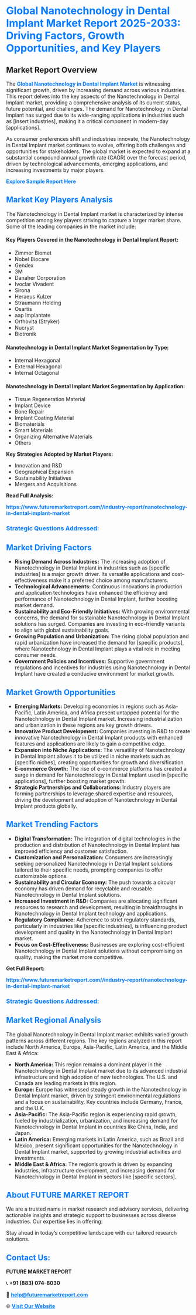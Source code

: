 <h1 style="color: #007BFF;">Global Nanotechnology in Dental Implant Market Report 2025-2033: Driving Factors, Growth Opportunities, and Key Players</h1>

<section id="overview">
<h2>Market Report Overview</h2>
<p>The <a href="https://www.futuremarketreport.com//industry-report/nanotechnology-in-dental-implant-market" style="color: #007BFF; text-decoration: none;"><strong>Global Nanotechnology in Dental Implant Market</strong></a> is witnessing significant growth, driven by increasing demand across various industries. This report delves into the key aspects of the Nanotechnology in Dental Implant market, providing a comprehensive analysis of its current status, future potential, and challenges. The demand for Nanotechnology in Dental Implant has surged due to its wide-ranging applications in industries such as [insert industries], making it a critical component in modern-day [applications].</p>
<p>As consumer preferences shift and industries innovate, the Nanotechnology in Dental Implant market continues to evolve, offering both challenges and opportunities for stakeholders. The global market is expected to expand at a substantial compound annual growth rate (CAGR) over the forecast period, driven by technological advancements, emerging applications, and increasing investments by major players.</p>
</section>

<section id="overview">
<p><a href="https://www.futuremarketreport.com//request-sample/reportId=53380" style="color: #007BFF; text-decoration: none;"><strong>Explore Sample Report Here</strong></a></p>
</section>

<section id="key-players">
<h2 style="color: #007BFF;">Market Key Players Analysis</h2>
<p>The Nanotechnology in Dental Implant market is characterized by intense competition among key players striving to capture a larger market share. Some of the leading companies in the market include:</p>
<h4>Key Players Covered in the Nanotechnology in Dental Implant Report:</h4>
<ul><li>Zimmer Biomet</li><li>Nobel Biocare</li><li>Gendex</li><li>3M</li><li>Danaher Corporation</li><li>Ivoclar Vivadent</li><li>Sirona</li><li>Heraeus Kulzer</li><li>Straumann Holding</li><li>Osartis</li><li>aap Implantate</li><li>Orthovita (Stryker)</li><li>Nucryst</li><li>Biotronik</li></ul>
<h4>Nanotechnology in Dental Implant Market Segmentation by Type:</h4>
<ul><li>Internal Hexagonal</li><li>External Hexagonal</li><li>Internal Octagonal</li></ul>

<h4>Nanotechnology in Dental Implant Market Segmentation by Application:</h4>
<ul><li>Tissue Regeneration Material</li><li>Implant Device</li><li>Bone Repair</li><li>Implant Coating Material</li><li>Biomaterials</li><li>Smart Materials</li><li>Organizing Alternative Materials</li><li>Others</li></ul>
<p><strong>Key Strategies Adopted by Market Players:</strong></p>
<ul>
<li>Innovation and R&D</li>
<li>Geographical Expansion</li>
<li>Sustainability Initiatives</li>
<li>Mergers and Acquisitions</li>
</ul>
</section>

<section>
<p><strong>Read Full Analysis: </strong></p><a href="https://www.futuremarketreport.com//industry-report/nanotechnology-in-dental-implant-market" style="color: #007BFF; text-decoration: none;"><strong>https://www.futuremarketreport.com//industry-report/nanotechnology-in-dental-implant-market</strong></a>
<h3 style="color: #007BFF;">Strategic Questions Addressed:</h3>
</section>

<section id="driving-factors">
<h2 style="color: #007BFF;">Market Driving Factors</h2>
<ul>
<li><strong>Rising Demand Across Industries:</strong> The increasing adoption of Nanotechnology in Dental Implant in industries such as [specific industries] is a major growth driver. Its versatile applications and cost-effectiveness make it a preferred choice among manufacturers.</li>
<li><strong>Technological Advancements:</strong> Continuous innovations in production and application technologies have enhanced the efficiency and performance of Nanotechnology in Dental Implant, further boosting market demand.</li>
<li><strong>Sustainability and Eco-Friendly Initiatives:</strong> With growing environmental concerns, the demand for sustainable Nanotechnology in Dental Implant solutions has surged. Companies are investing in eco-friendly variants to align with global sustainability goals.</li>
<li><strong>Growing Population and Urbanization:</strong> The rising global population and rapid urbanization have increased the demand for [specific products], where Nanotechnology in Dental Implant plays a vital role in meeting consumer needs.</li>
<li><strong>Government Policies and Incentives:</strong> Supportive government regulations and incentives for industries using Nanotechnology in Dental Implant have created a conducive environment for market growth.</li>
</ul>
</section>

<section id="growth-opportunities">
<h2 style="color: #007BFF;">Market Growth Opportunities</h2>
<ul>
<li><strong>Emerging Markets:</strong> Developing economies in regions such as Asia-Pacific, Latin America, and Africa present untapped potential for the Nanotechnology in Dental Implant market. Increasing industrialization and urbanization in these regions are key growth drivers.</li>
<li><strong>Innovative Product Development:</strong> Companies investing in R&D to create innovative Nanotechnology in Dental Implant products with enhanced features and applications are likely to gain a competitive edge.</li>
<li><strong>Expansion into Niche Applications:</strong> The versatility of Nanotechnology in Dental Implant allows it to be utilized in niche markets such as [specific niches], creating opportunities for growth and diversification.</li>
<li><strong>E-commerce Growth:</strong> The rise of e-commerce platforms has created a surge in demand for Nanotechnology in Dental Implant used in [specific applications], further boosting market growth.</li>
<li><strong>Strategic Partnerships and Collaborations:</strong> Industry players are forming partnerships to leverage shared expertise and resources, driving the development and adoption of Nanotechnology in Dental Implant products globally.</li>
</ul>
</section>

<section id="trending-factors">
<h2 style="color: #007BFF;">Market Trending Factors</h2>
<ul>
<li><strong>Digital Transformation:</strong> The integration of digital technologies in the production and distribution of Nanotechnology in Dental Implant has improved efficiency and customer satisfaction.</li>
<li><strong>Customization and Personalization:</strong> Consumers are increasingly seeking personalized Nanotechnology in Dental Implant solutions tailored to their specific needs, prompting companies to offer customizable options.</li>
<li><strong>Sustainability and Circular Economy:</strong> The push towards a circular economy has driven demand for recyclable and reusable Nanotechnology in Dental Implant solutions.</li>
<li><strong>Increased Investment in R&D:</strong> Companies are allocating significant resources to research and development, resulting in breakthroughs in Nanotechnology in Dental Implant technology and applications.</li>
<li><strong>Regulatory Compliance:</strong> Adherence to strict regulatory standards, particularly in industries like [specific industries], is influencing product development and quality in the Nanotechnology in Dental Implant market.</li>
<li><strong>Focus on Cost-Effectiveness:</strong> Businesses are exploring cost-efficient Nanotechnology in Dental Implant solutions without compromising on quality, making the market more competitive.</li>
</ul>
</section>

<section>
<p><strong>Get Full Report: </strong></p><a href="https://www.futuremarketreport.com//industry-report/nanotechnology-in-dental-implant-market" style="color: #007BFF; text-decoration: none;"><strong>https://www.futuremarketreport.com//industry-report/nanotechnology-in-dental-implant-market</strong></a>
<h3 style="color: #007BFF;">Strategic Questions Addressed:</h3>
</section>


<section id="regional-analysis">
<h2 style="color: #007BFF;">Market Regional Analysis</h2>
<p>The global Nanotechnology in Dental Implant market exhibits varied growth patterns across different regions. The key regions analyzed in this report include North America, Europe, Asia-Pacific, Latin America, and the Middle East & Africa:</p>
<ul>
<li><strong>North America:</strong> This region remains a dominant player in the Nanotechnology in Dental Implant market due to its advanced industrial infrastructure and high adoption of new technologies. The U.S. and Canada are leading markets in this region.</li>
<li><strong>Europe:</strong> Europe has witnessed steady growth in the Nanotechnology in Dental Implant market, driven by stringent environmental regulations and a focus on sustainability. Key countries include Germany, France, and the U.K.</li>
<li><strong>Asia-Pacific:</strong> The Asia-Pacific region is experiencing rapid growth, fueled by industrialization, urbanization, and increasing demand for Nanotechnology in Dental Implant in countries like China, India, and Japan.</li>
<li><strong>Latin America:</strong> Emerging markets in Latin America, such as Brazil and Mexico, present significant opportunities for the Nanotechnology in Dental Implant market, supported by growing industrial activities and investments.</li>
<li><strong>Middle East & Africa:</strong> The region’s growth is driven by expanding industries, infrastructure development, and increasing demand for Nanotechnology in Dental Implant in sectors like [specific sectors].</li>
</ul>
</section>

<footer>
<h2 style="color: #007BFF;">About FUTURE MARKET REPORT</h2>
<p>We are a trusted name in market research and advisory services, delivering actionable insights and strategic support to businesses across diverse industries. Our expertise lies in offering:</p>

<p>Stay ahead in today’s competitive landscape with our tailored research solutions.</p>

<h2 style="color: #007BFF;">Contact Us:</h2>
<p><strong>FUTURE MARKET REPORT</strong></p>
<p>📞 <strong>+91 (883) 074-8030</strong></p>
<p>📧 <strong><a href="mailto:help@futuremarketreport.com" style="color: #007BFF;">help@futuremarketreport.com</a></strong></p>
<p>🌐 <strong><a href="https://www.futuremarketreport.com/" style="color: #007BFF;">Visit Our Website</a></strong></p>
</footer>